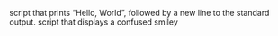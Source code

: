  script that prints “Hello, World”, followed by a new line to the standard output.
 script that displays a confused smiley 
